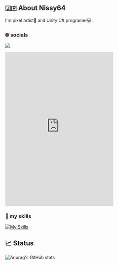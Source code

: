 ## 🇯🇵 About Nissy64
I'm pixel artist🎨 and Unity C# programer💻.

### 🌐 socials
[<img src="https://skillicons.dev/icons?i=twitter"/>](http://twitter.com/Nissy64_)
<iframe src="https://discord.com/widget?id=1037530867821711450&theme=dark" width="350" height="500" allowtransparency="true" frameborder="0" sandbox="allow-popups allow-popups-to-escape-sandbox allow-same-origin allow-scripts"></iframe>

### 🌱 my skills
[![My Skills](https://skillicons.dev/icons?i=git,github,unity,cs,vscode&theme=dark)](https://skillicons.dev)

## 📈 Status
![Anurag's GitHub stats](https://github-readme-stats.vercel.app/api?username=Nissy64&show_icons=true)
